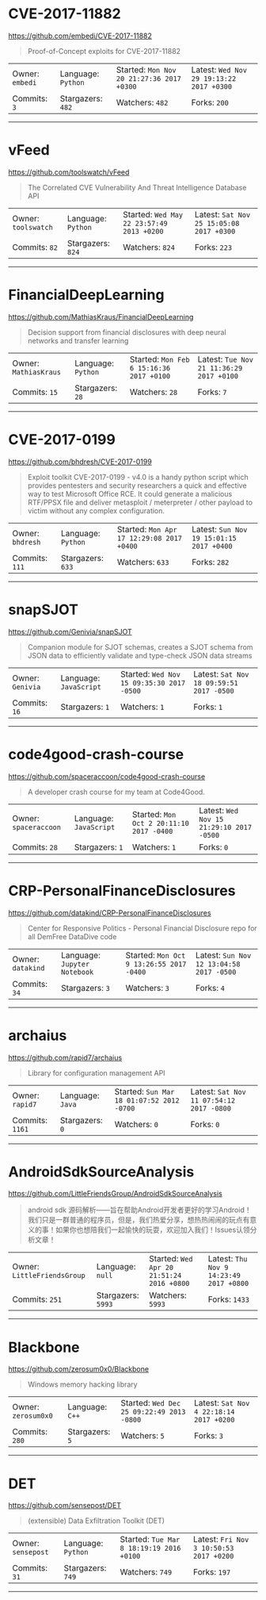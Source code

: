 # CVE-2017-11882

https://github.com/embedi/CVE-2017-11882
<blockquote>
Proof-of-Concept exploits for CVE-2017-11882
</blockquote>

<table>
<tr><td>Owner: <code>embedi</code></td>
    <td>Language: <code>Python</code></td>
    <td>Started: <code>Mon Nov 20 21:27:36 2017 +0300</code></td>
    <td>Latest: <code>Wed Nov 29 19:13:22 2017 +0300</code></td></tr>
<tr><td>Commits: <code>3</code></td>
    <td>Stargazers: <code>482</code></td>
    <td>Watchers: <code>482</code></td>
    <td>Forks: <code>200</code></td></tr>
</table>

---

# vFeed

https://github.com/toolswatch/vFeed
<blockquote>
The Correlated CVE Vulnerability And Threat Intelligence Database API
</blockquote>

<table>
<tr><td>Owner: <code>toolswatch</code></td>
    <td>Language: <code>Python</code></td>
    <td>Started: <code>Wed May 22 23:57:49 2013 +0200</code></td>
    <td>Latest: <code>Sat Nov 25 15:05:08 2017 +0300</code></td></tr>
<tr><td>Commits: <code>82</code></td>
    <td>Stargazers: <code>824</code></td>
    <td>Watchers: <code>824</code></td>
    <td>Forks: <code>223</code></td></tr>
</table>

---

# FinancialDeepLearning

https://github.com/MathiasKraus/FinancialDeepLearning
<blockquote>
Decision support from financial disclosures with deep neural networks and transfer learning
</blockquote>

<table>
<tr><td>Owner: <code>MathiasKraus</code></td>
    <td>Language: <code>Python</code></td>
    <td>Started: <code>Mon Feb 6 15:16:36 2017 +0100</code></td>
    <td>Latest: <code>Tue Nov 21 11:36:29 2017 +0100</code></td></tr>
<tr><td>Commits: <code>15</code></td>
    <td>Stargazers: <code>28</code></td>
    <td>Watchers: <code>28</code></td>
    <td>Forks: <code>7</code></td></tr>
</table>

---

# CVE-2017-0199

https://github.com/bhdresh/CVE-2017-0199
<blockquote>
Exploit toolkit CVE-2017-0199 - v4.0 is a handy python script which provides pentesters and security researchers a quick and effective way to test Microsoft Office RCE. It could generate a malicious RTF/PPSX file and deliver metasploit / meterpreter / other payload to victim without any complex configuration.
</blockquote>

<table>
<tr><td>Owner: <code>bhdresh</code></td>
    <td>Language: <code>Python</code></td>
    <td>Started: <code>Mon Apr 17 12:29:08 2017 +0400</code></td>
    <td>Latest: <code>Sun Nov 19 15:01:15 2017 +0400</code></td></tr>
<tr><td>Commits: <code>111</code></td>
    <td>Stargazers: <code>633</code></td>
    <td>Watchers: <code>633</code></td>
    <td>Forks: <code>282</code></td></tr>
</table>

---

# snapSJOT

https://github.com/Genivia/snapSJOT
<blockquote>
Companion module for SJOT schemas, creates a SJOT schema from JSON data to efficiently validate and type-check JSON data streams
</blockquote>

<table>
<tr><td>Owner: <code>Genivia</code></td>
    <td>Language: <code>JavaScript</code></td>
    <td>Started: <code>Wed Nov 15 09:35:30 2017 -0500</code></td>
    <td>Latest: <code>Sat Nov 18 09:59:51 2017 -0500</code></td></tr>
<tr><td>Commits: <code>16</code></td>
    <td>Stargazers: <code>1</code></td>
    <td>Watchers: <code>1</code></td>
    <td>Forks: <code>1</code></td></tr>
</table>

---

# code4good-crash-course

https://github.com/spaceraccoon/code4good-crash-course
<blockquote>
A developer crash course for my team at Code4Good.
</blockquote>

<table>
<tr><td>Owner: <code>spaceraccoon</code></td>
    <td>Language: <code>JavaScript</code></td>
    <td>Started: <code>Mon Oct 2 20:11:10 2017 -0400</code></td>
    <td>Latest: <code>Wed Nov 15 21:29:10 2017 -0500</code></td></tr>
<tr><td>Commits: <code>28</code></td>
    <td>Stargazers: <code>1</code></td>
    <td>Watchers: <code>1</code></td>
    <td>Forks: <code>0</code></td></tr>
</table>

---

# CRP-PersonalFinanceDisclosures

https://github.com/datakind/CRP-PersonalFinanceDisclosures
<blockquote>
Center for Responsive Politics - Personal Financial Disclosure repo for all DemFree DataDive code
</blockquote>

<table>
<tr><td>Owner: <code>datakind</code></td>
    <td>Language: <code>Jupyter Notebook</code></td>
    <td>Started: <code>Mon Oct 9 13:26:55 2017 -0400</code></td>
    <td>Latest: <code>Sun Nov 12 13:04:58 2017 -0500</code></td></tr>
<tr><td>Commits: <code>34</code></td>
    <td>Stargazers: <code>3</code></td>
    <td>Watchers: <code>3</code></td>
    <td>Forks: <code>4</code></td></tr>
</table>

---

# archaius

https://github.com/rapid7/archaius
<blockquote>
Library for configuration management API
</blockquote>

<table>
<tr><td>Owner: <code>rapid7</code></td>
    <td>Language: <code>Java</code></td>
    <td>Started: <code>Sun Mar 18 01:07:52 2012 -0700</code></td>
    <td>Latest: <code>Sat Nov 11 07:54:12 2017 -0800</code></td></tr>
<tr><td>Commits: <code>1161</code></td>
    <td>Stargazers: <code>0</code></td>
    <td>Watchers: <code>0</code></td>
    <td>Forks: <code>0</code></td></tr>
</table>

---

# AndroidSdkSourceAnalysis

https://github.com/LittleFriendsGroup/AndroidSdkSourceAnalysis
<blockquote>
android sdk 源码解析——旨在帮助Android开发者更好的学习Android！我们只是一群普通的程序员，但是，我们热爱分享，想热热闹闹的玩点有意义的事！如果你也想陪我们一起愉快的玩耍，欢迎加入我们！Issues认领分析文章！
</blockquote>

<table>
<tr><td>Owner: <code>LittleFriendsGroup</code></td>
    <td>Language: <code>null</code></td>
    <td>Started: <code>Wed Apr 20 21:51:24 2016 +0800</code></td>
    <td>Latest: <code>Thu Nov 9 14:23:49 2017 +0800</code></td></tr>
<tr><td>Commits: <code>251</code></td>
    <td>Stargazers: <code>5993</code></td>
    <td>Watchers: <code>5993</code></td>
    <td>Forks: <code>1433</code></td></tr>
</table>

---

# Blackbone

https://github.com/zerosum0x0/Blackbone
<blockquote>
Windows memory hacking library
</blockquote>

<table>
<tr><td>Owner: <code>zerosum0x0</code></td>
    <td>Language: <code>C++</code></td>
    <td>Started: <code>Wed Dec 25 09:22:49 2013 -0800</code></td>
    <td>Latest: <code>Sat Nov 4 22:18:14 2017 +0200</code></td></tr>
<tr><td>Commits: <code>280</code></td>
    <td>Stargazers: <code>5</code></td>
    <td>Watchers: <code>5</code></td>
    <td>Forks: <code>3</code></td></tr>
</table>

---

# DET

https://github.com/sensepost/DET
<blockquote>
(extensible) Data Exfiltration Toolkit (DET)
</blockquote>

<table>
<tr><td>Owner: <code>sensepost</code></td>
    <td>Language: <code>Python</code></td>
    <td>Started: <code>Tue Mar 8 18:19:19 2016 +0100</code></td>
    <td>Latest: <code>Fri Nov 3 10:50:53 2017 +0200</code></td></tr>
<tr><td>Commits: <code>31</code></td>
    <td>Stargazers: <code>749</code></td>
    <td>Watchers: <code>749</code></td>
    <td>Forks: <code>197</code></td></tr>
</table>

---


